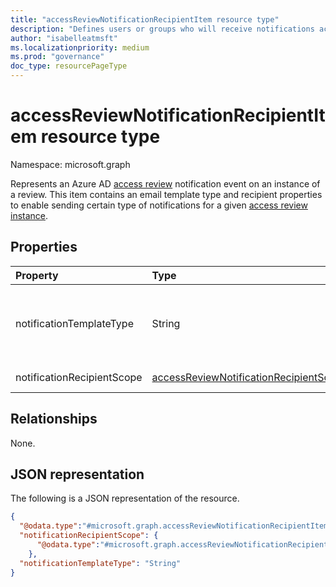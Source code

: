 ```yaml
---
title: "accessReviewNotificationRecipientItem resource type"
description: "Defines users or groups who will receive notifications access review notifications."
author: "isabelleatmsft"
ms.localizationpriority: medium
ms.prod: "governance"
doc_type: resourcePageType
---
```


# accessReviewNotificationRecipientItem resource type

Namespace: microsoft.graph

Represents an Azure AD [access review](accessreviewsv2-overview.md) notification event on an instance of a review. This item contains an email template type and recipient properties to enable sending certain type of notifications for a given [access review instance](accessreviewinstance.md).

## Properties

| Property                     | Type     | Description                          |
| :--------------------------- | :------  | :----------                          |
| notificationTemplateType  |String  | Indicates the type of access review email to be sent. Supported template type is `CompletedAdditionalRecipients`, which sends review completion notifications to the recipients.|
| notificationRecipientScope |[accessReviewNotificationRecipientScope](../resources/accessreviewnotificationrecipientscope.md)  | Determines the recipient of the notification email.|

## Relationships
None.


## JSON representation

The following is a JSON representation of the resource.

<!-- {
  "blockType": "resource",
  "keyProperty": "id",
  "@odata.type": "microsoft.graph.accessReviewNotificationRecipientItem",
  "openType": true
}
-->

```json
{
  "@odata.type":"#microsoft.graph.accessReviewNotificationRecipientItem",
  "notificationRecipientScope": {
      "@odata.type":"#microsoft.graph.accessReviewNotificationRecipientQueryScope"                
    },
  "notificationTemplateType": "String"
}
```
